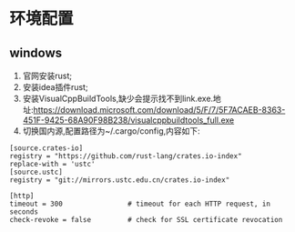 # 环境配置

## windows

1. 官网安装rust;
2. 安装idea插件rust;
3. 安装VisualCppBuildTools,缺少会提示找不到link.exe.地址:https://download.microsoft.com/download/5/F/7/5F7ACAEB-8363-451F-9425-68A90F98B238/visualcppbuildtools_full.exe
4. 切换国内源,配置路径为~/.cargo/config,内容如下:
    
```
[source.crates-io]
registry = "https://github.com/rust-lang/crates.io-index"
replace-with = 'ustc'
[source.ustc]
registry = "git://mirrors.ustc.edu.cn/crates.io-index"

[http]
timeout = 300                # timeout for each HTTP request, in seconds
check-revoke = false         # check for SSL certificate revocation
```

